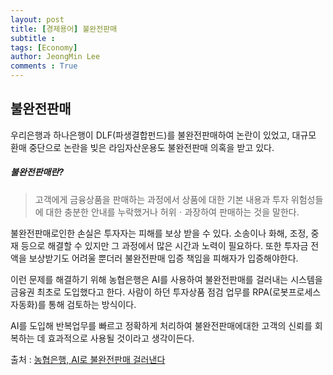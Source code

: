 ```yaml
---
layout: post
title: [경제용어] 불완전판매
subtitle : 
tags: [Economy]
author: JeongMin Lee
comments : True
---
```


## 불완전판매



우리은행과 하나은행이 DLF(파생결합펀드)를 불완전판매하여 논란이 있었고, 대규모 환매 중단으로 논란을 빚은 라임자산운용도 불완전판매 의혹을 받고 있다. 

##### **불완전판매란?**

> 고객에게 금융상품을 판매하는 과정에서 상품에 대한 기본 내용과 투자 위험성들에 대한 충분한 안내를 누락했거나 허위ㆍ과장하여 판매하는 것을 말한다.

불완전판매로인한 손실은 투자자는 피해를 보상 받을 수 있다. 소송이나 화해, 조정, 중재 등으로 해결할 수 있지만 그 과정에서 많은 시간과 노력이 필요하다. 또한 투자금 전액을 보상받기도 어려울 뿐더러 불완전판매 입증 책임을 피해자가 입증해야한다.

이런 문제를 해결하기 위해 농협은행은 AI를 사용하여 불완전판매를 걸러내는 시스템을 금융권 최초로 도입했다고 한다. 사람이 하던 투자상품 점검 업무를 RPA(로봇프로세스자동화)를 통해 검토하는 방식이다. 

AI를 도입해 반복업무를 빠르고 정확하게 처리하여 불완전판매에대한 고객의 신뢰를 회복하는 데 효과적으로 사용될 것이라고 생각이든다.

출처 : [농협은행, AI로 불완전판매 걸러낸다](https://www.hankyung.com/economy/article/2020100564831)

